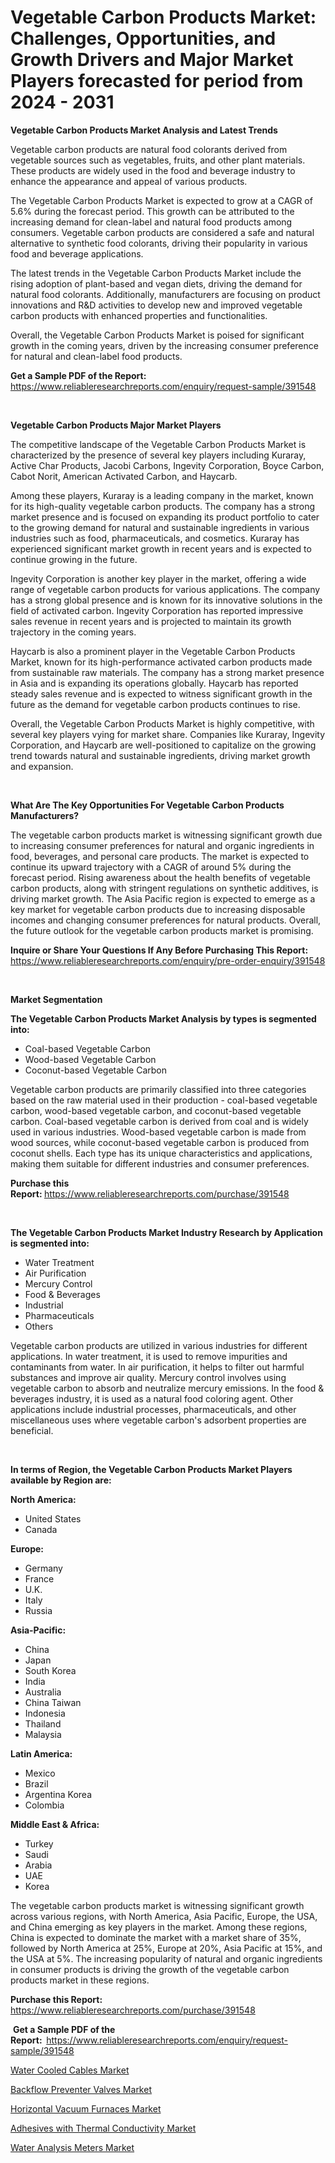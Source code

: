 <p><h1>Vegetable Carbon Products Market: Challenges, Opportunities, and Growth Drivers and Major Market Players forecasted for period from 2024 - 2031</h1></p><p><strong>Vegetable Carbon Products Market Analysis and Latest Trends</strong></p>
<p><p>Vegetable carbon products are natural food colorants derived from vegetable sources such as vegetables, fruits, and other plant materials. These products are widely used in the food and beverage industry to enhance the appearance and appeal of various products.</p><p>The Vegetable Carbon Products Market is expected to grow at a CAGR of 5.6% during the forecast period. This growth can be attributed to the increasing demand for clean-label and natural food products among consumers. Vegetable carbon products are considered a safe and natural alternative to synthetic food colorants, driving their popularity in various food and beverage applications.</p><p>The latest trends in the Vegetable Carbon Products Market include the rising adoption of plant-based and vegan diets, driving the demand for natural food colorants. Additionally, manufacturers are focusing on product innovations and R&D activities to develop new and improved vegetable carbon products with enhanced properties and functionalities.</p><p>Overall, the Vegetable Carbon Products Market is poised for significant growth in the coming years, driven by the increasing consumer preference for natural and clean-label food products.</p></p>
<p><strong>Get a Sample PDF of the Report:&nbsp;</strong> <a href="https://www.reliableresearchreports.com/enquiry/request-sample/391548">https://www.reliableresearchreports.com/enquiry/request-sample/391548</a></p>
<p>&nbsp;</p>
<p><strong>Vegetable Carbon Products Major Market Players</strong></p>
<p><p>The competitive landscape of the Vegetable Carbon Products Market is characterized by the presence of several key players including Kuraray, Active Char Products, Jacobi Carbons, Ingevity Corporation, Boyce Carbon, Cabot Norit, American Activated Carbon, and Haycarb. </p><p>Among these players, Kuraray is a leading company in the market, known for its high-quality vegetable carbon products. The company has a strong market presence and is focused on expanding its product portfolio to cater to the growing demand for natural and sustainable ingredients in various industries such as food, pharmaceuticals, and cosmetics. Kuraray has experienced significant market growth in recent years and is expected to continue growing in the future.</p><p>Ingevity Corporation is another key player in the market, offering a wide range of vegetable carbon products for various applications. The company has a strong global presence and is known for its innovative solutions in the field of activated carbon. Ingevity Corporation has reported impressive sales revenue in recent years and is projected to maintain its growth trajectory in the coming years.</p><p>Haycarb is also a prominent player in the Vegetable Carbon Products Market, known for its high-performance activated carbon products made from sustainable raw materials. The company has a strong market presence in Asia and is expanding its operations globally. Haycarb has reported steady sales revenue and is expected to witness significant growth in the future as the demand for vegetable carbon products continues to rise.</p><p>Overall, the Vegetable Carbon Products Market is highly competitive, with several key players vying for market share. Companies like Kuraray, Ingevity Corporation, and Haycarb are well-positioned to capitalize on the growing trend towards natural and sustainable ingredients, driving market growth and expansion.</p></p>
<p>&nbsp;</p>
<p><strong>What Are The Key Opportunities For Vegetable Carbon Products Manufacturers?</strong></p>
<p><p>The vegetable carbon products market is witnessing significant growth due to increasing consumer preferences for natural and organic ingredients in food, beverages, and personal care products. The market is expected to continue its upward trajectory with a CAGR of around 5% during the forecast period. Rising awareness about the health benefits of vegetable carbon products, along with stringent regulations on synthetic additives, is driving market growth. The Asia Pacific region is expected to emerge as a key market for vegetable carbon products due to increasing disposable incomes and changing consumer preferences for natural products. Overall, the future outlook for the vegetable carbon products market is promising.</p></p>
<p><strong>Inquire or Share Your Questions If Any Before Purchasing This Report:</strong> <a href="https://www.reliableresearchreports.com/enquiry/pre-order-enquiry/391548">https://www.reliableresearchreports.com/enquiry/pre-order-enquiry/391548</a></p>
<p>&nbsp;</p>
<p><strong>Market Segmentation</strong></p>
<p><strong>The Vegetable Carbon Products Market Analysis by types is segmented into:</strong></p>
<p><ul><li>Coal-based Vegetable Carbon</li><li>Wood-based Vegetable Carbon</li><li>Coconut-based Vegetable Carbon</li></ul></p>
<p><p>Vegetable carbon products are primarily classified into three categories based on the raw material used in their production - coal-based vegetable carbon, wood-based vegetable carbon, and coconut-based vegetable carbon. Coal-based vegetable carbon is derived from coal and is widely used in various industries. Wood-based vegetable carbon is made from wood sources, while coconut-based vegetable carbon is produced from coconut shells. Each type has its unique characteristics and applications, making them suitable for different industries and consumer preferences.</p></p>
<p><strong>Purchase this Report:&nbsp;</strong><a href="https://www.reliableresearchreports.com/purchase/391548">https://www.reliableresearchreports.com/purchase/391548</a></p>
<p>&nbsp;</p>
<p><strong>The Vegetable Carbon Products Market Industry Research by Application is segmented into:</strong></p>
<p><ul><li>Water Treatment</li><li>Air Purification</li><li>Mercury Control</li><li>Food & Beverages</li><li>Industrial</li><li>Pharmaceuticals</li><li>Others</li></ul></p>
<p><p>Vegetable carbon products are utilized in various industries for different applications. In water treatment, it is used to remove impurities and contaminants from water. In air purification, it helps to filter out harmful substances and improve air quality. Mercury control involves using vegetable carbon to absorb and neutralize mercury emissions. In the food & beverages industry, it is used as a natural food coloring agent. Other applications include industrial processes, pharmaceuticals, and other miscellaneous uses where vegetable carbon's adsorbent properties are beneficial.</p></p>
<p>&nbsp;</p>
<p><strong>In terms of Region, the Vegetable Carbon Products Market Players available by Region are:</strong></p>
<p>
    <p> <strong> North America: </strong>
        <ul>
            <li>United States</li>
            <li>Canada</li>
        </ul>
        </p> 
    <p> <strong> Europe: </strong>
        <ul>
            <li>Germany</li>
            <li>France</li>
            <li>U.K.</li>
            <li>Italy</li>
            <li>Russia</li>
        </ul>
        </p> 
    <p> <strong> Asia-Pacific: </strong>
        <ul>
            <li>China</li>
            <li>Japan</li>
            <li>South Korea</li>
            <li>India</li>
            <li>Australia</li>
            <li>China Taiwan</li>
            <li>Indonesia</li>
            <li>Thailand</li>
            <li>Malaysia</li>
        </ul>
        </p> 
    <p> <strong> Latin America: </strong>
        <ul>
            <li>Mexico</li>
            <li>Brazil</li>
            <li>Argentina Korea</li>
            <li>Colombia</li>
        </ul>
        </p> 
    <p> <strong> Middle East & Africa: </strong>
        <ul>
            <li>Turkey</li>
            <li>Saudi</li>
            <li>Arabia</li>
            <li>UAE</li>
            <li>Korea</li>
        </ul>
    </p>
    </p>
<p><p>The vegetable carbon products market is witnessing significant growth across various regions, with North America, Asia Pacific, Europe, the USA, and China emerging as key players in the market. Among these regions, China is expected to dominate the market with a market share of 35%, followed by North America at 25%, Europe at 20%, Asia Pacific at 15%, and the USA at 5%. The increasing popularity of natural and organic ingredients in consumer products is driving the growth of the vegetable carbon products market in these regions.</p></p>
<p><strong>Purchase this Report: </strong><a href="https://www.reliableresearchreports.com/purchase/391548">https://www.reliableresearchreports.com/purchase/391548</a></p>
<p>&nbsp;<strong>Get a Sample PDF of the Report:&nbsp;&nbsp;</strong><a href="https://www.reliableresearchreports.com/enquiry/request-sample/391548">https://www.reliableresearchreports.com/enquiry/request-sample/391548</a></p>
<p><strong></strong></p>
<p><p><a href="https://view.publitas.com/reportprime-1/water-cooled-cables-market-research-report-provides-critical-insights-that-can-help-shape-business-development-and-investment-strategies/">Water Cooled Cables Market</a></p><p><a href="https://view.publitas.com/reportprime-1/backflow-preventer-valves-market-size-global-industry-overview-market-segmentation-and-forecast-2024-to-2031/">Backflow Preventer Valves Market</a></p><p><a href="https://cute-banjo-8ca.notion.site/Horizontal-Vacuum-Furnaces-Market-Analysis-and-Market-Size-Global-Industry-Overview-Market-Segment-6e86bd45d31643fe9489586ffe2cb704">Horizontal Vacuum Furnaces Market</a></p><p><a href="https://github.com/edytherolanlouisejk1miz0wig/Market-Research-Report-List-1/blob/main/adhesives-with-thermal-conductivity-market.md">Adhesives with Thermal Conductivity Market</a></p><p><a href="https://unruly-ladybug-44b.notion.site/Water-Analysis-Meters-Market-Research-Report-The-Key-To-Successful-Business-Strategy-Forecasted-for-ed40dacbc9e04b86904b7977295b74aa">Water Analysis Meters Market</a></p></p>